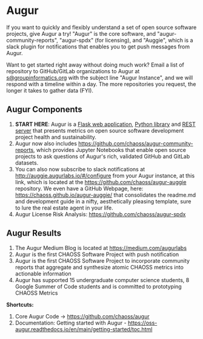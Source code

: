 # Augur

If you want to quickly and flexibly understand a set of open source software projects, give Augur a try! "Augur" is the core software, and "augur-community-reports", "augur-spdx" (for licensing), and "Auggie", which is a slack plugin for notifications that enables you to get push messages from Augur.

Want to get started right away without doing much work? Email a list of repository to GitHub/GitLab organizations to Augur at s@groupinformatics.org with the subject line "Augur Instance", and we will respond with a timeline within a day. The more repositories you request, the longer it takes to gather data (FYI). 

## Augur Components
1. **START HERE**: Augur is a [Flask web application](http://augur.osshealth.io), [Python library](https://oss-augur.readthedocs.io/en/main/quick-start.html?highlight=python#python-virtual-environment-configuration) and [REST server](https://oss-augur.readthedocs.io/en/main/rest-api/api.html) that presents metrics on open source software development project health and sustainability.
2. Augur now also includes https://github.com/chaoss/augur-community-reports, which provides Jupyter Notebooks that enable open source projects to ask questions of Augur's rich, validated GitHub and GitLab datasets. 
3. You can also now subscribe to slack notifications at http://auggie.augurlabs.io/#/configure from your Augur instance, at this link, which is located at the https://github.com/chaoss/augur-auggie repository. We even have a GitHub Webpage, here: https://chaoss.github.io/augur-auggie/ that consolidates the readme.md and development guide in a nifty, aesthetically pleasing template, sure to lure the real estate agent in your life. 
4. Augur License Risk Analysis: https://github.com/chaoss/augur-spdx

## Augur Results
1. The Augur Medium Blog is located at https://medium.com/augurlabs
2. Augur is the first CHAOSS Software Project with push notification
3. Augur is the first CHAOSS Software Project to incorporate community reports that aggregate and synthesize atomic CHAOSS metrics into actionable information
4. Augur has supported 15 undergraduate computer science students, 8 Google Summer of Code students and is committed to prototyping CHAOSS Metrics

**Shortcuts:**
1. Core Augur Code → https://github.com/chaoss/augur
2. Documentation: Getting started with Augur - https://oss-augur.readthedocs.io/en/main/getting-started/toc.html
